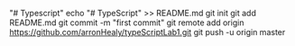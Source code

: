 "# Typescript" 
echo "# TypeScript" >> README.md
git init
git add README.md
git commit -m "first commit"
git remote add origin https://github.com/arronHealy/typeScriptLab1.git
git push -u origin master